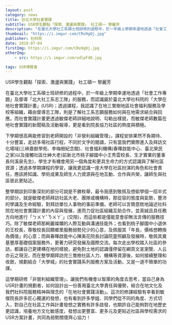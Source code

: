 ```yaml
---
layout: post
category: news
title: 台北大學社會實踐
subtitle: USR學生觀點「探索、激盪與實踐」 社工碩一 黎麗芳
description: "在臺北大學社工系碩士班研修的過程中，於一年級上學期幸運地透過「社會工作專題」及督導「北大社工系志工隊」的服務..."
thumbnail: "https://i.imgur.com/CRo9gOj.jpg"
publisher: 社科院
date: 2018-07-04
firstImg: https://i.imgur.com/CRo9gOj.jpg
otherImg:
    - src: https://i.imgur.com/udlpFdO.jpg

tags: USR博覽會
---
```


USR學生觀點「探索、激盪與實踐」
社工碩一 黎麗芳

在臺北大學社工系碩士班研修的過程中，於一年級上學期幸運地透過「社會工作專題」及督導「北大社工系志工隊」的服務，而認識屬於臺北大學社科院的「大學在地社會實踐計畫」(USR)；透過課程，我認識了在地三鶯樹地區社會福利服務及學校等組織，藉由督導志工隊，則是了解社工系志願服務如何與在地需求結合與回應。而社會實踐計畫更透過敏傑老師詳細地說明、勾勒出樣貌，而敏傑老師數篇在地社會實踐的新聞稿及活動報導，更是看到院長協力社區的熱度與積極。

下學期很高興能修習到老師開設的「非營利組織管理」，課程安排果然不負期待、十分豐富，走訪多場社區行程，不同於文字的閱讀，只有當我們實際進入及拜訪文化場域(三峽嘉猷學苑、李梅樹紀念館)、社會福利機構(春暉啟能中心、臺北榮民之家)以及接觸社區仕紳大老(前新北市桃子腳國中小王秀雲校長、生才實業的董事長何溪泉先生)，學生才有機會用另一個角度和更具生命力的方式認識與了解社區資源；透過本學期課程的學習，讓我更認識一座大學在社區扮演的角色和社會責任，應該將知識、學術成果及師生人力資源與在地互動、合作與共榮，讓師生與社區彼此更貼近。

整學期談到印象深刻的部分可說是不勝枚舉，最令我感到敬佩及想偷學個一招半式的部分，就是敏傑老師拜訪社區大老、團隊或機構時，那從容的態度與氣勢，豐沛的學識及生命經驗，對拜訪單位人事物的事前準備，老師可以言簡意賅地論述社科院在地社會實踐計畫的內容與發展，進而力促社區組織互助合作，並真誠且具任務方向地進行「ㄅㄨㄚˇㄋㄨㄚˋ」(交陪)，而這些都是僅能意會卻無法言傳的服務技巧。除了敏傑老師那絢麗燦爛的人際互動與溝通技能外；也看到桃子腳國中小退休的王校長，尊敬校長回饋鄉里服務弱勢兒少的心意，及佩服其「年長，價格想轉換為價值」的心意；而與春暉啟能中心陳美花院長討論院童照顧及發展時，敬佩其奠基豐厚基礎個案服務外，更著力研究發展及國際交流。每次走出學校踏入社區的參訪，都讓自己更建構在地的樣貌，避免對土地的認識僅停留在網頁文宣瀏覽、人云亦云之現況，而在整學期拜訪完三鶯樹社區人力、機構等資源後，如何接續整理和收斂，規劃結合「大學城」的社會實踐系列服務方案及活動，又是一道不簡單的功課。

這學期研修「非營利組織管理」，讓我們有機會以智庫的角度去思考，當自己身為USR計畫的規劃者，如何設計出一份善用臺北大學責任與優勢，結合在地文化及我們社科院服務精神與理念的「在地社會實踐活動」。這次的修課經驗有幸看到敏傑院長許多匠心獨運的發想，也有看到許多學姐、同學們從不同的角度、方式切入，對自己在社區工作與計畫發想之實務有許多啟發，也期許自己能夠對在地歷史更認識，培養地方文化敏感度，發想出更豐富、更多元及更貼近社區與學校需求的USR方案計畫，共同為弱勢關懷齊心協力！